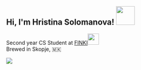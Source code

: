 <h2> Hi, I'm Hristina Solomanova! <img src="https://media.giphy.com/media/mGcNjsfWAjY5AEZNw6/giphy.gif" width="50"></h2>
<p>Second year CS Student at <a href="https://www.finki.ukim.mk/">FINKI</a><img src="https://media.giphy.com/media/WUlplcMpOCEmTGBtBW/giphy.gif" width="30"> 
</em>
<br/>Brewed in Skopje, 🇲🇰</p>
<a href="[google.com](https://www.linkedin.com/in/%D1%85%D1%80%D0%B8%D1%81%D1%82%D0%B8%D0%BD%D0%B0-%D1%81%D0%BE%D0%BB%D0%BE%D0%BC%D0%B0%D0%BD%D0%BE%D0%B2%D0%B0-54702a293/)"><img src="https://img.shields.io/badge/LinkedIn-0077B5?style=for-the-badge&logo=linkedin&logoColor=white" /></a>
